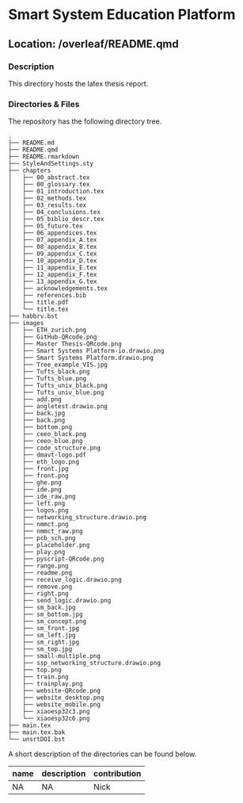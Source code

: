

# Smart System Education Platform

## Location: /overleaf/README.qmd

### Description

This directory hosts the latex thesis report.

### Directories & Files

The repository has the following directory tree.

    .
    ├── README.md
    ├── README.qmd
    ├── README.rmarkdown
    ├── StyleAndSettings.sty
    ├── chapters
    │   ├── 00_abstract.tex
    │   ├── 00_glossary.tex
    │   ├── 01_introduction.tex
    │   ├── 02_methods.tex
    │   ├── 03_results.tex
    │   ├── 04_conclusions.tex
    │   ├── 05_biblio_descr.tex
    │   ├── 05_future.tex
    │   ├── 06_appendices.tex
    │   ├── 07_appendix_A.tex
    │   ├── 08_appendix_B.tex
    │   ├── 09_appendix_C.tex
    │   ├── 10_appendix_D.tex
    │   ├── 11_appendix_E.tex
    │   ├── 12_appendix_F.tex
    │   ├── 13_appendix_G.tex
    │   ├── acknowledgements.tex
    │   ├── references.bib
    │   ├── title.pdf
    │   └── title.tex
    ├── habbrv.bst
    ├── images
    │   ├── ETH_zurich.png
    │   ├── GitHub-QRcode.png
    │   ├── Master Thesis-QRcode.png
    │   ├── Smart Systems Platform-io.drawio.png
    │   ├── Smart Systems Platform.drawio.png
    │   ├── Tree_example_VIS.jpg
    │   ├── Tufts_black.png
    │   ├── Tufts_blue.png
    │   ├── Tufts_univ_black.png
    │   ├── Tufts_univ_blue.png
    │   ├── add.png
    │   ├── angletest.drawio.png
    │   ├── back.jpg
    │   ├── back.png
    │   ├── bottom.png
    │   ├── ceeo_black.png
    │   ├── ceeo_blue.png
    │   ├── code_structure.png
    │   ├── dmavt-logo.pdf
    │   ├── eth_logo.png
    │   ├── front.jpg
    │   ├── front.png
    │   ├── ghe.png
    │   ├── ide.png
    │   ├── ide_raw.png
    │   ├── left.png
    │   ├── logos.png
    │   ├── networking_structure.drawio.png
    │   ├── nmmct.png
    │   ├── nmmct_raw.png
    │   ├── pcb_sch.png
    │   ├── placeholder.png
    │   ├── play.png
    │   ├── pyscript-QRcode.png
    │   ├── range.png
    │   ├── readme.png
    │   ├── receive_logic.drawio.png
    │   ├── remove.png
    │   ├── right.png
    │   ├── send_logic.drawio.png
    │   ├── sm_back.jpg
    │   ├── sm_bottom.jpg
    │   ├── sm_concept.png
    │   ├── sm_front.jpg
    │   ├── sm_left.jpg
    │   ├── sm_right.jpg
    │   ├── sm_top.jpg
    │   ├── small-multiple.png
    │   ├── ssp_networking_structure.drawio.png
    │   ├── top.png
    │   ├── train.png
    │   ├── trainplay.png
    │   ├── website-QRcode.png
    │   ├── website_desktop.png
    │   ├── website_mobile.png
    │   ├── xiaoesp32c3.png
    │   └── xiaoesp32c6.png
    ├── main.tex
    ├── main.tex.bak
    └── unsrtDOI.bst

A short description of the directories can be found below.

| name | description | contribution |
|------|-------------|--------------|
| NA   | NA          | Nick         |
